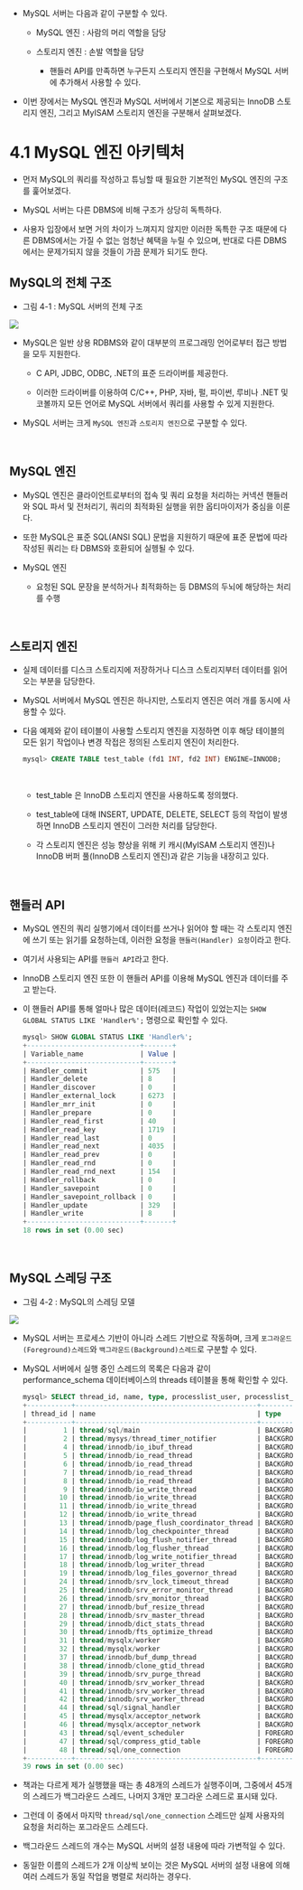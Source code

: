* MySQL 서버는 다음과 같이 구분할 수 있다.

    - MySQL 엔진 : 사람의 머리 역할을 담당

    - 스토리지 엔진 : 손발 역할을 담당
        
        - 핸들러 API를 만족하면 누구든지 스토리지 엔진을 구현해서 MySQL 서버에 추가해서 사용할 수 있다.


* 이번 장에서는 MySQL 엔진과 MySQL 서버에서 기본으로 제공되는 InnoDB 스토리지 엔진, 그리고 MyISAM 스토리지 엔진을 구분해서 살펴보겠다.

# 4.1 MySQL 엔진 아키텍처

* 먼저 MySQL의 쿼리를 작성하고 튜닝할 때 필요한 기본적인 MySQL 엔진의 구조를 훑어보겠다.

* MySQL 서버는 다른 DBMS에 비해 구조가 상당히 독특하다.

* 사용자 입장에서 보면 거의 차이가 느껴지지 않지만 이러한 독특한 구조 때문에 다른 DBMS에서는 가질 수 없는 엄청난 혜택을 누릴 수 있으며, 반대로 다른 DBMS에서는 문제가되지 않을 것들이 가끔 문제가 되기도 한다.

## MySQL의 전체 구조

* 그림 4-1 : MySQL 서버의 전체 구조

<img src = "images/04/01.png">

<br>

* MySQL은 일반 상용 RDBMS와 같이 대부분의 프로그래밍 언어로부터 접근 방법을 모두 지원한다.

    - C API, JDBC, ODBC, .NET의 표준 드라이버를 제공한다.

    - 이러한 드라이버를 이용하여 C/C++, PHP, 자바, 펄, 파이썬, 루비나 .NET 및 코볼까지 모든 언어로 MySQL 서버에서 쿼리를 사용할 수 있게 지원한다.

* MySQL 서버는 크게 `MySQL 엔진`과 `스토리지 엔진`으로 구분할 수 있다.

<br>

## MySQL 엔진

* MySQL 엔진은 클라이언트로부터의 접속 및 쿼리 요청을 처리하는 커넥션 핸들러와 SQL 파서 및 전처리기, 쿼리의 최적화된 실행을 위한 옵티마이저가 중심을 이룬다.

* 또한 MySQL은 표준 SQL(ANSI SQL) 문법을 지원하기 때문에 표준 문법에 따라 작성된 쿼리는 타 DBMS와 호환되어 실헹될 수 있다.

* MySQL 엔진
    - 요청된 SQL 문장을 분석하거나 최적화하는 등 DBMS의 두뇌에 해당하는 처리를 수행

<br>

## 스토리지 엔진

* 실제 데이터를 디스크 스토리지에 저장하거나 디스크 스토리지부터 데이터를 읽어오는 부분을 담당한다.

* MySQL 서버에서 MySQL 엔진은 하나지만, 스토리지 엔진은 여러 개를 동시에 사용할 수 있다.

* 다음 예제와 같이 테이블이 사용할 스토리지 엔진을 지정하면 이후 해당 테이블의 모든 읽기 작업이나 변경 작접은 정의된 스토리지 엔진이 처리한다.

    ```SQL
    mysql> CREATE TABLE test_table (fd1 INT, fd2 INT) ENGINE=INNODB;
    ```

    <br>

    - test_table 은 InnoDB 스토리지 엔진을 사용하도록 정의했다.

    - test_table에 대해 INSERT, UPDATE, DELETE, SELECT 등의 작업이 발생하면 InnoDB 스토리지 엔진이 그러한 처리를 담당한다.

    - 각 스토리지 엔진은 성능 향상을 위해 키 캐시(MyISAM 스토리지 엔진)나 InnoDB 버퍼 풀(InnoDB 스토리지 엔진)과 같은 기능을 내장히고 있다.

<br>

## 핸들러 API

- MySQL 엔진의 쿼리 실행기에서 데이터를 쓰거나 읽어야 할 때는 각 스토리지 엔진에 쓰기 또는 읽기를 요청하는데, 이러한 요청을 `핸들러(Handler) 요청`이라고 한다.

- 여기서 사용되는 API를 `핸들러 API`라고 한다.

- InnoDB 스토리지 엔진 또한 이 핸들러 API를 이용해 MySQL 엔진과 데이터를 주고 받는다.

- 이 핸들러 API를 통해 얼마나 많은 데이터(레코드) 작업이 있었는지는 `SHOW GLOBAL STATUS LIKE 'Handler%';` 명령으로 확인할 수 있다.

    ```SQL
    mysql> SHOW GLOBAL STATUS LIKE 'Handler%';
    +----------------------------+-------+
    | Variable_name              | Value |
    +----------------------------+-------+
    | Handler_commit             | 575   |
    | Handler_delete             | 8     |
    | Handler_discover           | 0     |
    | Handler_external_lock      | 6273  |
    | Handler_mrr_init           | 0     |
    | Handler_prepare            | 0     |
    | Handler_read_first         | 40    |
    | Handler_read_key           | 1719  |
    | Handler_read_last          | 0     |
    | Handler_read_next          | 4035  |
    | Handler_read_prev          | 0     |
    | Handler_read_rnd           | 0     |
    | Handler_read_rnd_next      | 154   |
    | Handler_rollback           | 0     |
    | Handler_savepoint          | 0     |
    | Handler_savepoint_rollback | 0     |
    | Handler_update             | 329   |
    | Handler_write              | 8     |
    +----------------------------+-------+
    18 rows in set (0.00 sec)
    ```

<br>

## MySQL 스레딩 구조

* 그림 4-2 : MySQL의 스레딩 모델

<img src = "images/04/02.png">

<br>

* MySQL 서버는 프로세스 기반이 아니라 스레드 기반으로 작동하며, 크게 `포그라운드(Foreground)스레드`와 `백그라운드(Background)스레드`로 구분할 수 있다.

* MySQL 서버에서 실행 중인 스레드의 목록은 다음과 같이 performance_schema 데이터베이스의 threads 테이블을 통해 확인할 수 있다.

    ```SQL
    mysql> SELECT thread_id, name, type, processlist_user, processlist_host FROM performance_schema.threads ORDER BY type, thread_id;
    +-----------+---------------------------------------------+------------+------------------+------------------+
    | thread_id | name                                        | type       | processlist_user | processlist_host |
    +-----------+---------------------------------------------+------------+------------------+------------------+
    |         1 | thread/sql/main                             | BACKGROUND | NULL             | NULL             |
    |         2 | thread/mysys/thread_timer_notifier          | BACKGROUND | NULL             | NULL             |
    |         4 | thread/innodb/io_ibuf_thread                | BACKGROUND | NULL             | NULL             |
    |         5 | thread/innodb/io_read_thread                | BACKGROUND | NULL             | NULL             |
    |         6 | thread/innodb/io_read_thread                | BACKGROUND | NULL             | NULL             |
    |         7 | thread/innodb/io_read_thread                | BACKGROUND | NULL             | NULL             |
    |         8 | thread/innodb/io_read_thread                | BACKGROUND | NULL             | NULL             |
    |         9 | thread/innodb/io_write_thread               | BACKGROUND | NULL             | NULL             |
    |        10 | thread/innodb/io_write_thread               | BACKGROUND | NULL             | NULL             |
    |        11 | thread/innodb/io_write_thread               | BACKGROUND | NULL             | NULL             |
    |        12 | thread/innodb/io_write_thread               | BACKGROUND | NULL             | NULL             |
    |        13 | thread/innodb/page_flush_coordinator_thread | BACKGROUND | NULL             | NULL             |
    |        14 | thread/innodb/log_checkpointer_thread       | BACKGROUND | NULL             | NULL             |
    |        15 | thread/innodb/log_flush_notifier_thread     | BACKGROUND | NULL             | NULL             |
    |        16 | thread/innodb/log_flusher_thread            | BACKGROUND | NULL             | NULL             |
    |        17 | thread/innodb/log_write_notifier_thread     | BACKGROUND | NULL             | NULL             |
    |        18 | thread/innodb/log_writer_thread             | BACKGROUND | NULL             | NULL             |
    |        19 | thread/innodb/log_files_governor_thread     | BACKGROUND | NULL             | NULL             |
    |        24 | thread/innodb/srv_lock_timeout_thread       | BACKGROUND | NULL             | NULL             |
    |        25 | thread/innodb/srv_error_monitor_thread      | BACKGROUND | NULL             | NULL             |
    |        26 | thread/innodb/srv_monitor_thread            | BACKGROUND | NULL             | NULL             |
    |        27 | thread/innodb/buf_resize_thread             | BACKGROUND | NULL             | NULL             |
    |        28 | thread/innodb/srv_master_thread             | BACKGROUND | NULL             | NULL             |
    |        29 | thread/innodb/dict_stats_thread             | BACKGROUND | NULL             | NULL             |
    |        30 | thread/innodb/fts_optimize_thread           | BACKGROUND | NULL             | NULL             |
    |        31 | thread/mysqlx/worker                        | BACKGROUND | NULL             | NULL             |
    |        32 | thread/mysqlx/worker                        | BACKGROUND | NULL             | NULL             |
    |        37 | thread/innodb/buf_dump_thread               | BACKGROUND | NULL             | NULL             |
    |        38 | thread/innodb/clone_gtid_thread             | BACKGROUND | NULL             | NULL             |
    |        39 | thread/innodb/srv_purge_thread              | BACKGROUND | NULL             | NULL             |
    |        40 | thread/innodb/srv_worker_thread             | BACKGROUND | NULL             | NULL             |
    |        41 | thread/innodb/srv_worker_thread             | BACKGROUND | NULL             | NULL             |
    |        42 | thread/innodb/srv_worker_thread             | BACKGROUND | NULL             | NULL             |
    |        44 | thread/sql/signal_handler                   | BACKGROUND | NULL             | NULL             |
    |        45 | thread/mysqlx/acceptor_network              | BACKGROUND | NULL             | NULL             |
    |        46 | thread/mysqlx/acceptor_network              | BACKGROUND | NULL             | NULL             |
    |        43 | thread/sql/event_scheduler                  | FOREGROUND | event_scheduler  | localhost        |
    |        47 | thread/sql/compress_gtid_table              | FOREGROUND | NULL             | NULL             |
    |        48 | thread/sql/one_connection                   | FOREGROUND | root             | localhost        |
    +-----------+---------------------------------------------+------------+------------------+------------------+
    39 rows in set (0.00 sec)
    ```

* 책과는 다르게 제가 실행했을 때는 총 48개의 스레드가 실행주이며, 그중에서 45개의 스레드가 백그라운드 스레드, 나머지 3개만 포그라운 스레드로 표시돼 있다.

* 그런데 이 중에서 마지막 `thread/sql/one_connection` 스레드만 실제 사용자의 요청을 처리하는 포그라운드 스레드다.

* 백그라운드 스레드의 개수는 MySQL 서버의 설정 내용에 따라 가변적일 수 있다.

* 동일한 이름의 스레드가 2개 이상씩 보이는 것은 MySQL 서버의 설정 내용에 의해 여러 스레드가 동일 작업을 병렬로 처리하는 경우다.

